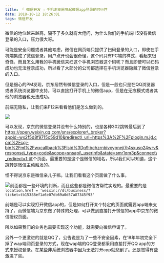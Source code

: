 ```yaml
---
title: 「 微信开发 」手机浏览器唤起微信app登录的可行性
date: 2018-10-12 18:26:01
tags: 微信开发
---
```

微信的地位越来越高，隔不了多久就有大佬问，为什么你们的手机端H5没有微信登录的入口，压力很大呀。

可能是安全问题或者其他考虑，微信在网页端只提供了扫码登录的入口，即使在手机端集成了微信登录，用户点开也会很奇怪，这个码只有PC端的样式，看起来很奇怪，而且怎么用我的手机微信来扫这个手机浏览器这个码呢？而且即使可以扫码成功也无法登录成功，所以看了大部分的公司都选择在手机浏览器隐藏了微信登录的入口。

<!-- more -->
但是细心的PM发现，京东居然有微信登录的入口，但是一般也只是在QQ浏览器或者系统浏览器中支持，可以直接打开手机上的微信app，但是在无痕模式或者其他的浏览器也无法成功。

前端无隐私，让我们来F12来看看他们是怎么做到的。

![](/assets/wap_wxlogin.png)

可以发现，京东的微信登录并没有什么特别的，也是各种302跳转最后到了 [https://open.weixin.qq.com/sns/explorer\_broker?appid=wx2f5d8f9715c59d10&redirect\_uri=https%3A%2F%2Fplogin.m.jd.com%2Fcgi-bin%2Fml%2Fwxcallback%3Flsid%3Dq9ibchzrnbivxypneji7r4sxusp24wrv&response\_type=code&scope=snsapi\_userinfo&state=smr1qm3p&connect\_redirect=1 ](https://open.weixin.qq.com/sns/explorer_broker?appid=wx2f5d8f9715c59d10&redirect_uri=https%3A%2F%2Fplogin.m.jd.com%2Fcgi-bin%2Fml%2Fwxcallback%3Flsid%3Dq9ibchzrnbivxypneji7r4sxusp24wrv&response_type=code&scope=snsapi_userinfo&state=smr1qm3p&connect_redirect=1的)这个页面。最重要的是这个是微信的域名，所以我们可以知道，这个跳转是微信主动触发的。

怪不得说京东是微信亲儿子嘛。让我们看看这个页面做了什么事。

![](/assets/wap_wxlogin2.png)前面都是一些环境的判断，而且这些都是微信方帮忙实现的。最重要的是`location.href = 'weixin://dl/business/?ticket=tb15388ef1a6e07db69a0d57a87345f93'`

前端是可以实现打开微信app的，但是如何打开某个特定的页面就需要app端来支持了，而微信端为京东做了特殊的处理，可以做到直接打开微信的app中京东的微信授权页面。

所以如果我们的业务也需要实现这个功能，就需要向微信申请了。

另外一个更激进的就是QQ了，公告说是为了一些不安全因素，在18年年初完全下掉了wap端网页登录的方式，现在wap端的QQ登录都采用直接打开QQ app的方式来授权登录。在某些非系统浏览器中因为无法打开app就悲剧了。还是觉得有些激进了些。